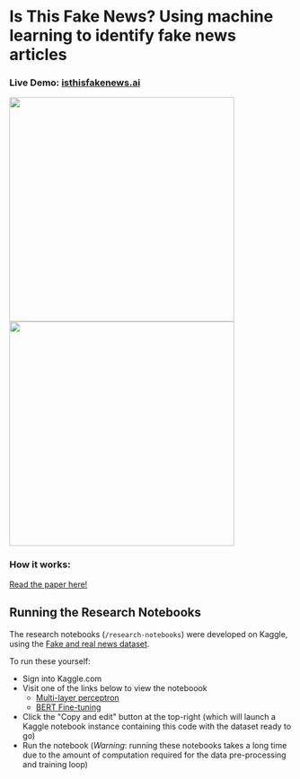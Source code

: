 # Is This Fake News? Using machine learning to identify fake news articles

### Live Demo: [isthisfakenews.ai](https://is-this-fake-news.herokuapp.com)

<p float="left">
  <img src="https://github.com/malwaredllc/is-this-fake-news/blob/main/static/images/real-prediction.png?raw=true.png" width="400" />
  <img src="https://github.com/malwaredllc/is-this-fake-news/blob/main/static/images/fake-prediction.png?raw=true" width="400" />
</p>

### How it works:

[Read the paper here!](https://github.com/malwaredllc/is-this-fake-news/blob/main/Final_Report.pdf)

## Running the Research Notebooks

The research notebooks (`/research-notebooks`) were developed on Kaggle, using the [Fake and real news dataset](https://www.kaggle.com/clmentbisaillon/fake-and-real-news-dataset/code). 

To run these yourself:

- Sign into Kaggle.com
- Visit one of the links below to view the noteboook
    - [Multi-layer perceptron](https://www.kaggle.com/danielvegamyhre/fake-vs-real-news)
    - [BERT Fine-tuning](https://www.kaggle.com/danielvegamyhre/classifying-fake-news-with-bert)
- Click the "Copy and edit" button at the top-right (which will launch a Kaggle notebook instance containing this code with the dataset ready to go)
- Run the notebook (*Warning*: running these notebooks takes a long time due to the amount of computation required for the data pre-processing and training loop)

